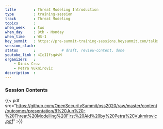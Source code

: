 ```yaml
---
title        : Threat Modeling Introduction 
type         : training-session
track        : Threat Modeling 
topics       : 
when_week    : two
when_day     : 8th - Monday
when_time    : WS-1
hey_summit   : https://pre-summit-training-sessions.heysummit.com/talks/threat-modelling-first-aid-an-introduction-to-threat-modelling-and-risk/
session_slack:
status       :            # draft, review-content, done
youtube_link : 4IcIIfsqAvM
organizers   :
    - Dinis Cruz	
    - Petra Vukmirovic
description  : 
---
```



### Session Contents

{{< pdf src="https://github.com/OpenSecuritySummit/oss2020/raw/master/content/outcomes/presentation/8%20Jun%20-%20Threat%20Modelling%20First%20Aid%20by%20Petra%20Vukmirovic.pdf" >}}
